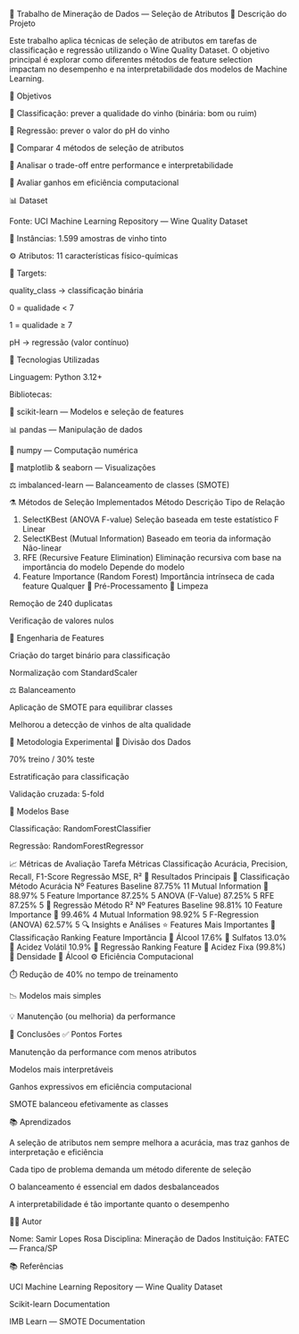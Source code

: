 🍷 Trabalho de Mineração de Dados — Seleção de Atributos
🧠 Descrição do Projeto

Este trabalho aplica técnicas de seleção de atributos em tarefas de classificação e regressão utilizando o Wine Quality Dataset.
O objetivo principal é explorar como diferentes métodos de feature selection impactam no desempenho e na interpretabilidade dos modelos de Machine Learning.

🎯 Objetivos

🔹 Classificação: prever a qualidade do vinho (binária: bom ou ruim)

🔹 Regressão: prever o valor do pH do vinho

🔹 Comparar 4 métodos de seleção de atributos

🔹 Analisar o trade-off entre performance e interpretabilidade

🔹 Avaliar ganhos em eficiência computacional

📊 Dataset

Fonte: UCI Machine Learning Repository — Wine Quality Dataset

🧪 Instâncias: 1.599 amostras de vinho tinto

⚙️ Atributos: 11 características físico-químicas

🎯 Targets:

quality_class → classificação binária

0 = qualidade < 7

1 = qualidade ≥ 7

pH → regressão (valor contínuo)

🧰 Tecnologias Utilizadas

Linguagem: Python 3.12+

Bibliotecas:

🧩 scikit-learn — Modelos e seleção de features

📊 pandas — Manipulação de dados

🔢 numpy — Computação numérica

🎨 matplotlib & seaborn — Visualizações

⚖️ imbalanced-learn — Balanceamento de classes (SMOTE)

⚗️ Métodos de Seleção Implementados
Método	Descrição	Tipo de Relação
1. SelectKBest (ANOVA F-value)	Seleção baseada em teste estatístico F	Linear
2. SelectKBest (Mutual Information)	Baseado em teoria da informação	Não-linear
3. RFE (Recursive Feature Elimination)	Eliminação recursiva com base na importância do modelo	Depende do modelo
4. Feature Importance (Random Forest)	Importância intrínseca de cada feature	Qualquer
🧹 Pré-Processamento
🔧 Limpeza

Remoção de 240 duplicatas

Verificação de valores nulos

🧪 Engenharia de Features

Criação do target binário para classificação

Normalização com StandardScaler

⚖️ Balanceamento

Aplicação de SMOTE para equilibrar classes

Melhorou a detecção de vinhos de alta qualidade

🧬 Metodologia Experimental
📂 Divisão dos Dados

70% treino / 30% teste

Estratificação para classificação

Validação cruzada: 5-fold

🤖 Modelos Base

Classificação: RandomForestClassifier

Regressão: RandomForestRegressor

📈 Métricas de Avaliação
Tarefa	Métricas
Classificação	Acurácia, Precision, Recall, F1-Score
Regressão	MSE, R²
🧾 Resultados Principais
🔹 Classificação
Método	Acurácia	Nº Features
Baseline	87.75%	11
Mutual Information	🥇 88.97%	5
Feature Importance	87.25%	5
ANOVA (F-Value)	87.25%	5
RFE	87.25%	5
🔹 Regressão
Método	R²	Nº Features
Baseline	98.81%	10
Feature Importance	🥇 99.46%	4
Mutual Information	98.92%	5
F-Regression (ANOVA)	62.57%	5
🔍 Insights e Análises
⭐ Features Mais Importantes
🧩 Classificação
Ranking	Feature	Importância
🥇	Álcool	17.6%
🥈	Sulfatos	13.0%
🥉	Acidez Volátil	10.9%
🧪 Regressão
Ranking	Feature
🥇	Acidez Fixa (99.8%)
🥈	Densidade
🥉	Álcool
⚙️ Eficiência Computacional

⏱️ Redução de 40% no tempo de treinamento

📉 Modelos mais simples

💡 Manutenção (ou melhoria) da performance

🧭 Conclusões
✅ Pontos Fortes

Manutenção da performance com menos atributos

Modelos mais interpretáveis

Ganhos expressivos em eficiência computacional

SMOTE balanceou efetivamente as classes

📚 Aprendizados

A seleção de atributos nem sempre melhora a acurácia, mas traz ganhos de interpretação e eficiência

Cada tipo de problema demanda um método diferente de seleção

O balanceamento é essencial em dados desbalanceados

A interpretabilidade é tão importante quanto o desempenho

👨‍💻 Autor

Nome: Samir Lopes Rosa
Disciplina: Mineração de Dados
Instituição: FATEC — Franca/SP

📚 Referências

UCI Machine Learning Repository — Wine Quality Dataset

Scikit-learn Documentation

IMB Learn — SMOTE Documentation
